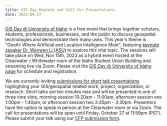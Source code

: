 ```yaml
---
title: GIS Day Keynote and Call for Presentations
date: 2023-09-27
---
```


[GIS Day @ University of Idaho](https://www.lib.uidaho.edu/gisday/) is a free event that brings together scholars, students, professionals, businesses, and the public to discuss geospatial technologies and demonstrate their many uses. This year's theme is "GeoAI: Where Artificial and Location Intelligence Meet", featuring [keynote speaker Dr. Wenwen Li (ASU)](https://www.lib.uidaho.edu/gisday/#keynote) to explore this vital topic. The sessions will take place on Wed, Nov 15th, 2023 as a hybrid event hosted at the Clearwater / Whitewater room of the Idaho Student Union Building and streaming live via Zoom.
Please visit the [GIS Day @ University of Idaho page](https://www.lib.uidaho.edu/gisday/) for schedule and registration.

We are currently inviting [submissions for short talk presentations](https://uidaho.co1.qualtrics.com/jfe/form/SV_732RXsZFXifuQzc) highlighting your GIS/geospatial related work, project, organization, or research. 
Short talks are ten minutes max and will be presented in one of three time slots, morning session 10:20am - 11:00am, afternoon session one 1:00pm - 1:40pm, or afternoon session two 2:45pm - 3:30pm. 
Presenters have the option to speak in person at the Clearwater room or via Zoom.
The call for presentations will be open until Friday, October 27 at 11:59pm (PST).
Please submit your talk using our [CFP submission form](https://uidaho.co1.qualtrics.com/jfe/form/SV_732RXsZFXifuQzc).
